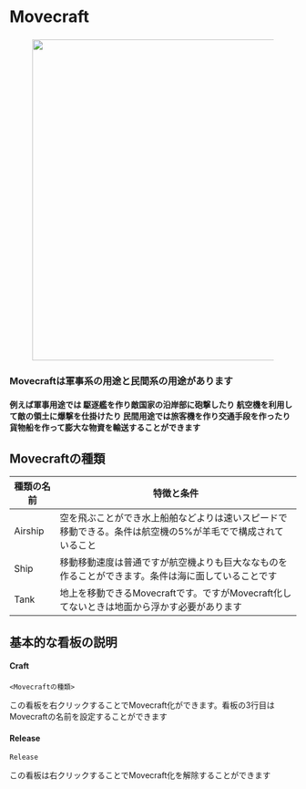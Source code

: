 # Movecraft

###

<figure><img src="https://cdn.discordapp.com/attachments/1163766309679534122/1171202811690745876/2023-11-02_08.03.54.png?ex=655bd29e&#x26;is=65495d9e&#x26;hm=431a00febc079832b269b89f2292951875b15044c15985ea1474ae588f0bdc13&#x26;" alt="" width="563"><figcaption></figcaption></figure>

### Movecraftは軍事系の用途と民間系の用途があります

#### 例えば軍事用途では 駆逐艦を作り敵国家の沿岸部に砲撃したり 航空機を利用して敵の領土に爆撃を仕掛けたり 民間用途では旅客機を作り交通手段を作ったり貨物船を作って膨大な物資を輸送することができます

## Movecraftの種類

| 種類の名前   | 特徴と条件                                                  |
| ------- | ------------------------------------------------------ |
| Airship | 空を飛ぶことができ水上船舶などよりは速いスピードで移動できる。条件は航空機の5%が羊毛でで構成されていること |
| Ship    | 移動移動速度は普通ですが航空機よりも巨大ななものを作ることができます。条件は海に面していることです      |
| Tank    | 地上を移動できるMovecraftです。ですがMovecraft化してないときは地面から浮かす必要があります |

## 基本的な看板の説明

#### Craft

`<Movecraftの種類>`

この看板を右クリックすることでMovecraft化ができます。看板の3行目はMovecraftの名前を設定することができます

#### Release <a href="#user-content-release" id="user-content-release"></a>

`Release`

この看板は右クリックすることでMovecraft化を解除することができます
